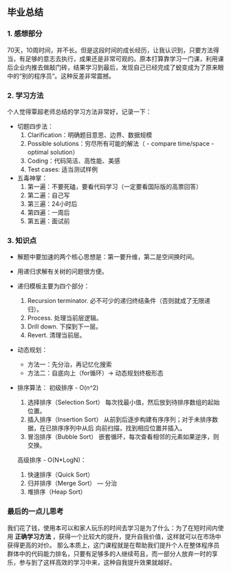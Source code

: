 ## 毕业总结

### 1. 感想部分
70天，10周时间，并不长。但是这段时间的成长经历，让我认识到，只要方法得当，有足够的意志去执行，成果还是非常可观的。原本打算靠学习一门课，利用课后企业内推去做敲门砖，结果学习到最后，发现自己已经完成了蜕变成为了原来眼中的“别的程序员“。这种反差非常震撼。
### 2. 学习方法
个人觉得覃超老师总结的学习方法非常好，记录一下：
- 切题四步法：
  1. Clarification：明确题目意思、边界、数据规模
  1. Possible solutions：穷尽所有可能的解法（ - compare time/space - optimal solution）
  1. Coding：代码简洁、高性能、美感
  1. Test cases: 适当测试样例
- 五毒神掌：
  1. 第一遍：不要死磕，要看代码学习（一定要看国际版的高票回答）
  1. 第二遍：自己写
  1. 第三遍：24小时后
  1. 第四遍：一周后
  1. 第五遍：面试前


### 3. 知识点
- 解题中要加速的两个核心思想是：第一要升维，第二是空间换时间。

- 用递归求解有关树的问题很方便。

- 递归模板主要为四个部分：
    1. Recursion terminator. 必不可少的递归终结条件（否则就成了无限递归）。
    2. Process. 处理当前层逻辑。
    3. Drill down. 下探到下一层。
    4. Revert. 清理当前层。

- 动态规划：
    * 方法一：先分治，再记忆化搜索
    * 方法二：自底向上（for循环）-> 动态规划终极形态

- 排序算法：
    初级排序 - O(n^2)
    1. 选择排序（Selection Sort）
    每次找最小值，然后放到待排序数组的起始位置。
    2. 插入排序（Insertion Sort）
    从前到后逐步构建有序序列；对于未排序数据，在已排序序列中从后
    向前扫描，找到相应位置并插入。
    3. 冒泡排序（Bubble Sort）
    嵌套循环，每次查看相邻的元素如果逆序，则交换。

    高级排序 - O(N*LogN)：
    1. 快速排序（Quick Sort）
    2. 归并排序（Merge Sort） — 分治
    3. 堆排序（Heap Sort）

### 最后的一点儿思考
我们花了钱，使用本可以和家人玩乐的时间去学习是为了什么：为了在短时间内使用 __正确学习方法__ ，获得一个比较大的提升，提升自我价值，这样就可以在市场中获得更高的对价。
那么本质上，这门课程就是在帮助我们提升个人在整体程序员群体中的代码能力排名，只要有足够多的人继续苟且，而一部分人放弃一时的享乐，参与到了这样高效的学习中来，这种自我提升效果就越好。
